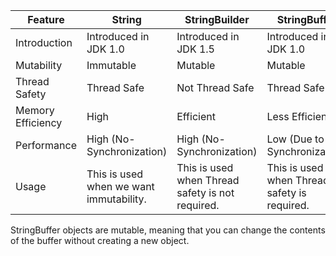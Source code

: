 | Feature            | String                | StringBuilder            | StringBuffer             |
|--------------------|-----------------------|--------------------------|--------------------------|
| Introduction       | Introduced in JDK 1.0 | Introduced in JDK 1.5    | Introduced in JDK 1.0    |
| Mutability         | Immutable             | Mutable                  | Mutable                  |
| Thread Safety      | Thread Safe           | Not Thread Safe          | Thread Safe              |
| Memory Efficiency  | High                  | Efficient                | Less Efficient           |
| Performance        | High (No-Synchronization) | High (No-Synchronization) | Low (Due to Synchronization) |
| Usage              | This is used when we want immutability. | This is used when Thread safety is not required. | This is used when Thread safety is required. |


StringBuffer objects are mutable, meaning that you can change the contents of the buffer without creating a new object.